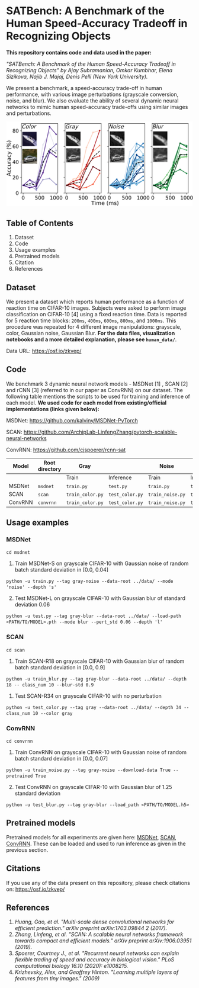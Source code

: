 # SATBench: A Benchmark of the Human Speed-Accuracy Tradeoff in Recognizing Objects

**This repository contains code and data used in the paper:**

*"SATBench: A Benchmark of the Human Speed-Accuracy Tradeoff in Recognizing Objects" by Ajay Subramanian, Omkar Kumbhar, Elena Sizikova, Najib J. Majaj, Denis Pelli (New York University).*

We present a benchmark, a speed-accuracy trade-off in human performance, with various image perturbations (grayscale conversion, noise, and blur). We also evaluate the ability of several dynamic neural networks to mimic human speed-accuracy trade-offs using similar images and perturbations.

![Human Trade-off](./assets/human-tradeoff-examples.png)

## Table of Contents
1. Dataset
2. Code
3. Usage examples
4. Pretrained models
4. Citation
5. References

## Dataset
We present a dataset which reports human performance as a function of reaction time on CIFAR-10 images. Subjects were asked to perform image classification on CIFAR-10 [4] using a fixed reaction time. Data is reported for 5 reaction time blocks: `200ms`, `400ms`, `600ms`, `800ms`, and `1000ms`. This procedure was repeated for 4 different image manipulations: grayscale, color, Gaussian noise, Gaussian Blur. **For the data files, visualization notebooks and a more detailed explanation, please see `human_data/`**.

Data URL: https://osf.io/zkvep/

## Code
We benchmark 3 dynamic neural network models - MSDNet [1] , SCAN [2] and rCNN [3] (referred to in our paper as ConvRNN) on our dataset. The following table mentions the scripts to be used for training and inference of each model. **We used code for each model from existing/official implementations (links given below):**

MSDNet: https://github.com/kalviny/MSDNet-PyTorch

SCAN: https://github.com/ArchipLab-LinfengZhang/pytorch-scalable-neural-networks

ConvRNN: https://github.com/cjspoerer/rcnn-sat


| Model   | Root directory | Gray             |                 | Noise            |                 | Blur            |                | Color            |                 |
|---------|----------------|------------------|-----------------|------------------|-----------------|-----------------|----------------|------------------|-----------------|
|         |                | Train            | Inference       | Train            | Inference       | Train           | Inference      | Train            | Inference       |
| MSDNet  | `msdnet`       | `train.py`       | `test.py`       | `train.py`       | `test.py`       | `train.py`      | `test.py`      | `train.py`       | `test.py`       |
| SCAN    | `scan`         | `train_color.py` | `test_color.py` | `train_noise.py` | `test_noise.py` | `train_blur.py` | `test_blur.py` | `train_color.py` | `test_color.py` |
| ConvRNN | `convrnn`      | `train_color.py` | `test_color.py` | `train_noise.py` | `test_noise.py` | `train_blur.py` | `test_blur.py` | `train_color.py` | `test_color.py` |

## Usage examples
### MSDNet
```
cd msdnet
```

1. Train MSDNet-S on grayscale CIFAR-10 with Gaussian noise of random batch standard deviation in [0.0, 0.04]
```
python -u train.py --tag gray-noise --data-root ../data/ --mode 'noise' --depth 's'
```

2. Test MSDNet-L on grayscale CIFAR-10 with Gaussian blur of standard deviation 0.06
```
python -u test.py --tag gray-blur --data-root ../data/ --load-path <PATH/TO/MODEL>.pth --mode blur --pert_std 0.06 --depth 'l'
```

### SCAN
```
cd scan
```

1. Train SCAN-R18 on grayscale CIFAR-10 with Gaussian blur of random batch standard deviation in [0.0, 0.9]
```
python -u train_blur.py --tag gray-blur --data-root ../data/ --depth 18 -- class_num 10 --blur-std 0.9
```

1. Test SCAN-R34 on grayscale CIFAR-10 with no perturbation
```
python -u test_color.py --tag gray --data-root ../data/ --depth 34 --class_num 10 --color gray
```

### ConvRNN
```
cd convrnn
```

1. Train ConvRNN on grayscale CIFAR-10 with Gaussian noise of random batch standard deviation in [0.0, 0.07]
```
python -u train_noise.py --tag gray-noise --download-data True --pretrained True
```

2. Test ConvRNN on grayscale CIFAR-10 with Gaussian blur of 1.25 standard deviation
```
python -u test_blur.py --tag gray-blur --load_path <PATH/TO/MODEL.h5>
```

## Pretrained models
Pretrained models for all experiments are given here: [MSDNet](https://drive.google.com/drive/folders/1YIAajOhUNyfoPGmjX8oyNyUVyjpmYbOB?usp=sharing), [SCAN](https://drive.google.com/drive/folders/1Hcx2bNP8ZVr3lIEYEwJwy_OFXP7CrTk3?usp=sharing), [ConvRNN](https://drive.google.com/drive/folders/1ILC4DvqywcyrvgTKfdgWyAJLCMm9BxGp?usp=sharing). These can be loaded and used to run inference as given in the previous section.

## Citations
If you use any of the data present on this repository, please check citations on: https://osf.io/zkvep/

## References
1. *Huang, Gao, et al. "Multi-scale dense convolutional networks for efficient prediction." arXiv preprint arXiv:1703.09844 2 (2017).*
2. *Zhang, Linfeng, et al. "SCAN: A scalable neural networks framework towards compact and efficient models." arXiv preprint arXiv:1906.03951 (2019).*
3. *Spoerer, Courtney J., et al. "Recurrent neural networks can explain flexible trading of speed and accuracy in biological vision." PLoS computational biology 16.10 (2020): e1008215.*
4. *Krizhevsky, Alex, and Geoffrey Hinton. "Learning multiple layers of features from tiny images." (2009)*
